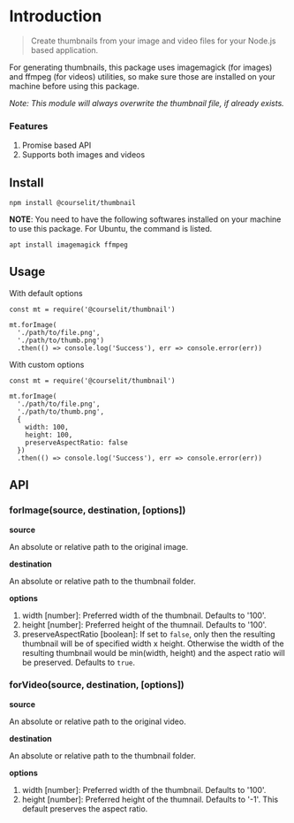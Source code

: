 # Introduction

> Create thumbnails from your image and video files for your Node.js based application.

For generating thumbnails, this package uses imagemagick (for images) and ffmpeg (for videos) utilities, so make sure those are installed on your machine before using this package.

_Note: This module will always overwrite the thumbnail file, if already exists._

### Features

1. Promise based API
2. Supports both images and videos

## Install

```
npm install @courselit/thumbnail
```

**NOTE**: You need to have the following softwares installed on your machine to use this package. For Ubuntu, the command is listed.

```
apt install imagemagick ffmpeg
```

## Usage

With default options

```
const mt = require('@courselit/thumbnail')

mt.forImage(
  './path/to/file.png',
  './path/to/thumb.png')
  .then(() => console.log('Success'), err => console.error(err))
```

With custom options

```
const mt = require('@courselit/thumbnail')

mt.forImage(
  './path/to/file.png',
  './path/to/thumb.png',
  {
    width: 100,
    height: 100,
    preserveAspectRatio: false
  })
  .then(() => console.log('Success'), err => console.error(err))
```

## API

### forImage(source, destination, [options])

**source**

An absolute or relative path to the original image.

**destination**

An absolute or relative path to the thumbnail folder.

**options**

1. width [number]: Preferred width of the thumbnail. Defaults to '100'.
2. height [number]: Preferred height of the thumnail. Defaults to '100'.
3. preserveAspectRatio [boolean]: If set to `false`, only then the resulting thumbnail will be of specified width x height. Otherwise the width of the resulting thumbnail would be min(width, height) and the aspect ratio will be preserved. Defaults to `true`.

### forVideo(source, destination, [options])

**source**

An absolute or relative path to the original video.

**destination**

An absolute or relative path to the thumbnail folder.

**options**

1. width [number]: Preferred width of the thumbnail. Defaults to '100'.
2. height [number]: Preferred height of the thumnail. Defaults to '-1'. This default preserves the aspect ratio.
